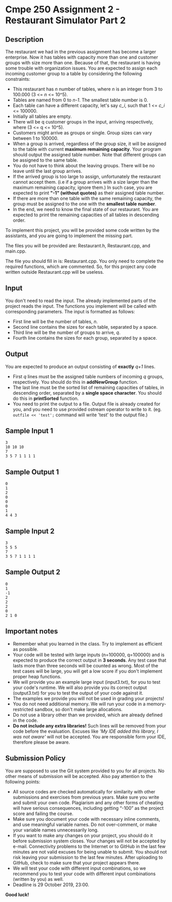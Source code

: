 # Cmpe 250 Assignment 2 - Restaurant Simulator Part 2

## Description
The restaurant we had in the previous assignment has become a larger enterprise. Now it has tables with capacity more than one and customer groups with size more than one. Because of that, the restaurant is having some trouble with organization issues. You are expected to assign each incoming customer group to a table by considering the following constraints:

* This restaurant has *n* number of tables, where *n* is an integer from 3 to 100.000 (3 <= *n* <= 10^5).
* Tables are named from 0 to *n-1*. The smallest table number is 0.
* Each table can have a different capacity, let's say *c_i*, such that 1 <= *c_i* <= 100000.
* Initially all tables are empty.
* There will be q customer groups in the input, arriving respectively, where (3 <= q <= 10^5).
* Customers might arrive as groups or single. Group sizes can vary between 1 to 100000.
* When a group is arrived, regardless of the group size, it will be assigned to the table with current **maximum remaining capacity**. Your program should output the assigned table number. Note that different groups can be assigned to the same table.
* You do not have to think about the leaving groups. There will be no leave until the last group arrives.
* If the arrived group is too large to assign, unfortunately the restaurant cannot accept them. (i.e if a group arrives with a size larger than the maximum remaining capacity, ignore them.) In such case, you are expected to print **"-1" (without quotes)** as their assigned table number.
* If there are more than one table with the same remaining capacity, the group must be assigned to the one with the **smallest table number**.
* In the end, we need to know the final state of our restaurant. You are expected to print the remaining capacities of all tables in descending order.

To implement this project, you will be provided some code written by the assistants, and you are going to implement the missing part. 

The files you will be provided are: Restaurant.h, Restaurant.cpp, and main.cpp.

The file you should fill in is: Restaurant.cpp. You only need to complete the required functions, which are commented. So, for this project any code written outside Restaurant.cpp will be useless.


## Input
You don't need to read the input. The already implemented parts of the project reads the input. The functions you implement will be called with corresponding parameters.
The input is formatted as follows:

- First line will be the number of tables, *n*.
- Second line contains the sizes for each table, separated by a space.
- Third line will be the number of groups to arrive, *q*.
- Fourth line contains the sizes for each group, separated by a space.

## Output
You are expected to produce an output consisting of **exactly** *q+1* lines.

* First *q* lines must be the assigned table numbers of incoming *q* groups, respectively. You should do this in **addNewGroup** function.
* The last line must be the sorted list of remaining capacities of tables, in descending order, separated by a **single space character**. You should do this in **printSorted** function.
* You need to print the output to a file. Output file is already created for you, and you need to use provided ostream operator to write to it. (eg. `outfile << 'test';` command will write 'test' to the output file.) 

## Sample Input 1

```
3
10 10 10
7
3 5 7 1 1 1 1
```

## Sample Output 1

```
0
1
2
0
0
0
1
4 4 3
```

## Sample Input 2

```
3
5 5 5
7
3 5 7 1 1 1 1
```

## Sample Output 2

```
0
1
-1
2
2
2
0
2 1 0
```

## Important notes
* Remember what you learned in the class. Try to implement as efficient as possible. 
* Your code will be tested with large inputs (n=100000, q=100000) and is expected to produce the correct output in **3 seconds**. Any test case that lasts more than three seconds will be counted as wrong. Most of the test cases will be large, you will get a low score if you don't implement proper heap functions.
* We will provide you an example large input (input3.txt), for you to test your code's runtime. We will also provide you its correct output (output3.txt) for you to test the output of your code against it.
* The examples we provide you will not be used in grading your projects!
* You do not need additional memory. We will run your code in a memory-restricted sandbox, so don't make large allocations.
* Do not use a library other than we provided, which are already defined in the code.
* **Do not include any extra libraries!** Such lines will be removed from your code before the evaluation. Excuses like *'My IDE added this library, I was not aware'* will not be accepted. You are responsible form your IDE, therefore please be aware.

## Submission Policy
You are supposed to use the Git system provided to you for all projects. No other means of submission will be accepted. Also pay attention to the following points:

* All source codes are checked automatically for similarity with other submissions and exercises from previous years. Make sure you write and submit your own code. Plagiarism and any other forms of cheating will have serious consequences, including getting “-100” as the project score and failing the course.
* Make sure you document your code with necessary inline comments, and use meaningful variable names. Do not over-comment, or make your variable names unnecessarily long.
* If you want to make any changes on your project, you should do it before submission system closes. Your changes will not be accepted by e-mail. Connectivity problems to the Internet or to GitHub in the last few minutes are not valid excuses for being unable to submit. You should not risk leaving your submission to the last few minutes. After uploading to GitHub, check to make sure that your project appears there.
* We will test your code with different input combinations, so we recommend you to test your code with different input combinations (written by you) as well.
* Deadline is 29 October 2019, 23:00. 

**Good luck!**
